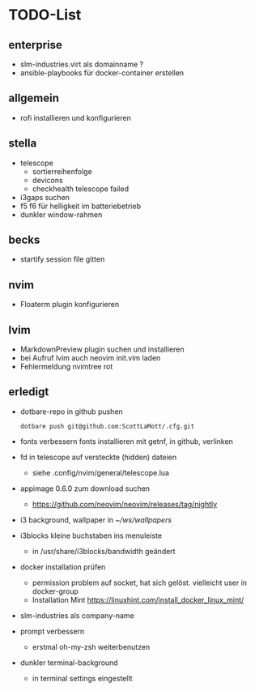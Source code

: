 TODO-List
=
enterprise
-
- slm-industries.virt als domainname ?
- ansible-playbooks für docker-container erstellen

allgemein
-
- rofi installieren und konfigurieren

stella
-
- telescope
  - sortierreihenfolge
  - devicons
  - checkhealth telescope failed
- i3gaps suchen
- f5 f6 für helligkeit im batteriebetrieb
- dunkler window-rahmen

becks
-
- startify session file gitten

nvim
-
- Floaterm plugin konfigurieren

lvim
-
- MarkdownPreview plugin suchen und installieren
- bei Aufruf lvim auch neovim init.vim laden
- Fehlermeldung nvimtree rot

erledigt
-

- dotbare-repo in github pushen
  ```
  dotbare push git@github.com:ScottLaMott/.cfg.git
  ```

- fonts verbessern
    fonts installieren mit getnf, in github, verlinken
- fd in telescope auf versteckte (hidden) dateien
  - siehe .config/nvim/general/telescope.lua
- appimage 0.6.0 zum download suchen
  -  https://github.com/neovim/neovim/releases/tag/nightly
- i3 background, wallpaper in _~/ws/wallpapers_
- i3blocks kleine buchstaben ins menuleiste
  - in /usr/share/i3blocks/bandwidth geändert
- docker installation prüfen
  - permission problem auf socket, hat sich gelöst. vielleicht user in docker-group
  - Installation Mint https://linuxhint.com/install_docker_linux_mint/
- slm-industries als company-name
- prompt verbessern
  - erstmal oh-my-zsh weiterbenutzen
- dunkler terminal-background
  - in terminal settings eingestellt

